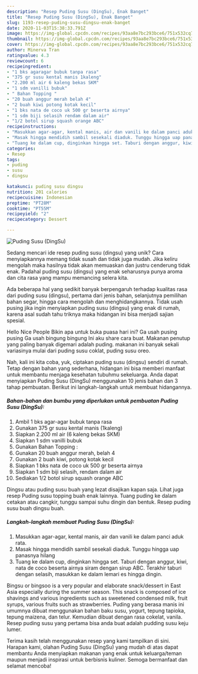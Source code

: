 ```yaml
---
description: "Resep Puding Susu (DingSu), Enak Banget"
title: "Resep Puding Susu (DingSu), Enak Banget"
slug: 1193-resep-puding-susu-dingsu-enak-banget
date: 2020-11-03T15:38:33.791Z
image: https://img-global.cpcdn.com/recipes/93aa8e7bc293bce6/751x532cq70/puding-susu-dingsu-foto-resep-utama.jpg
thumbnail: https://img-global.cpcdn.com/recipes/93aa8e7bc293bce6/751x532cq70/puding-susu-dingsu-foto-resep-utama.jpg
cover: https://img-global.cpcdn.com/recipes/93aa8e7bc293bce6/751x532cq70/puding-susu-dingsu-foto-resep-utama.jpg
author: Minerva Tran
ratingvalue: 4.3
reviewcount: 6
recipeingredient:
- "1 bks agaragar bubuk tanpa rasa"
- "375 gr susu kental manis 1kaleng"
- "2.200 ml air 6 kaleng bekas SKM"
- "1 sdm vanilli bubuk"
- " Bahan Topping "
- "20 buah anggur merah belah 4"
- "2 buah kiwi potong kotak kecil"
- "1 bks nata de coco uk 500 gr beserta airnya"
- "1 sdm biji selasih rendam dalam air"
- "1/2 botol sirup squash orange ABC"
recipeinstructions:
- "Masukkan agar-agar, kental manis, air dan vanili ke dalam panci aduk rata."
- "Masak hingga mendidih sambil sesekali diaduk. Tunggu hingga uap panasnya hilang"
- "Tuang ke dalam cup, dinginkan hingga set. Taburi dengan anggur, kiwi, nata de coco beserta airnya siram dengan sirup ABC. Terakhir taburi dengan selasih, masukkan ke dalam lemari es hingga dingin."
categories:
- Resep
tags:
- puding
- susu
- dingsu

katakunci: puding susu dingsu 
nutrition: 201 calories
recipecuisine: Indonesian
preptime: "PT28M"
cooktime: "PT55M"
recipeyield: "2"
recipecategory: Dessert

---
```



![Puding Susu (DingSu)](https://img-global.cpcdn.com/recipes/93aa8e7bc293bce6/751x532cq70/puding-susu-dingsu-foto-resep-utama.jpg)

Sedang mencari ide resep puding susu (dingsu) yang unik? Cara menyiapkannya memang tidak susah dan tidak juga mudah. Jika keliru mengolah maka hasilnya tidak akan memuaskan dan justru cenderung tidak enak. Padahal puding susu (dingsu) yang enak seharusnya punya aroma dan cita rasa yang mampu memancing selera kita.

Ada beberapa hal yang sedikit banyak berpengaruh terhadap kualitas rasa dari puding susu (dingsu), pertama dari jenis bahan, selanjutnya pemilihan bahan segar, hingga cara mengolah dan menghidangkannya. Tidak usah pusing jika ingin menyiapkan puding susu (dingsu) yang enak di rumah, karena asal sudah tahu triknya maka hidangan ini bisa menjadi sajian spesial.

Hello Nice People Bikin apa untuk buka puasa hari ini? Ga usah pusing pusing Ga usah bingung bingung Ini aku share cara buat. Makanan penutup yang paling banyak digemari adalah puding. makanan ini banyak sekali variasinya mulai dari puding susu coklat, puding susu oreo.


Nah, kali ini kita coba, yuk, ciptakan puding susu (dingsu) sendiri di rumah. Tetap dengan bahan yang sederhana, hidangan ini bisa memberi manfaat untuk membantu menjaga kesehatan tubuhmu sekeluarga. Anda dapat menyiapkan Puding Susu (DingSu) menggunakan 10 jenis bahan dan 3 tahap pembuatan. Berikut ini langkah-langkah untuk membuat hidangannya.

<!--inarticleads1-->

##### Bahan-bahan dan bumbu yang diperlukan untuk pembuatan Puding Susu (DingSu):

1. Ambil 1 bks agar-agar bubuk tanpa rasa
1. Gunakan 375 gr susu kental manis (1kaleng)
1. Siapkan 2.200 ml air (6 kaleng bekas SKM)
1. Siapkan 1 sdm vanilli bubuk
1. Gunakan  Bahan Topping :
1. Gunakan 20 buah anggur merah, belah 4
1. Gunakan 2 buah kiwi, potong kotak kecil
1. Siapkan 1 bks nata de coco uk 500 gr beserta airnya
1. Siapkan 1 sdm biji selasih, rendam dalam air
1. Sediakan 1/2 botol sirup squash orange ABC


Dingsu atau puding susu buah yang lezat disajikan kapan saja. Lihat juga resep Puding susu topping buah enak lainnya. Tuang puding ke dalam cetakan atau cangkir, tunggu sampai suhu dingin dan bentuk. Resep puding susu buah dingsu buah. 

<!--inarticleads2-->

##### Langkah-langkah membuat Puding Susu (DingSu):

1. Masukkan agar-agar, kental manis, air dan vanili ke dalam panci aduk rata.
1. Masak hingga mendidih sambil sesekali diaduk. Tunggu hingga uap panasnya hilang
1. Tuang ke dalam cup, dinginkan hingga set. Taburi dengan anggur, kiwi, nata de coco beserta airnya siram dengan sirup ABC. Terakhir taburi dengan selasih, masukkan ke dalam lemari es hingga dingin.


Bingsu or bingsoo is a very popular and elaborate snack/dessert in East Asia especially during the summer season. This snack is composed of ice shavings and various ingredients such as sweetened condensed milk, fruit syrups, various fruits such as strawberries. Puding yang berasa manis ini umumnya dibuat menggunakan bahan baku susu, yogurt, tepung tapioka, tepung maizena, dan telur. Kemudian dibuat dengan rasa cokelat, vanila. Resep puding susu yang pertama bisa anda buat adalah pudding susu keju lumer. 

Terima kasih telah menggunakan resep yang kami tampilkan di sini. Harapan kami, olahan Puding Susu (DingSu) yang mudah di atas dapat membantu Anda menyiapkan makanan yang enak untuk keluarga/teman maupun menjadi inspirasi untuk berbisnis kuliner. Semoga bermanfaat dan selamat mencoba!
